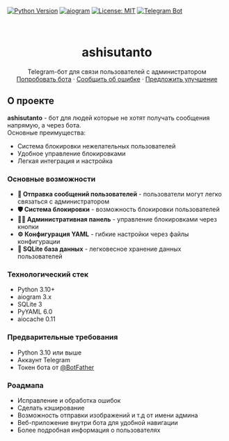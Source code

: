 <a id="readme-top"></a>

<!-- PROJECT SHIELDS -->
[![Python Version](https://img.shields.io/badge/Python-3.10%2B-blue)](https://www.python.org/)
[![aiogram](https://img.shields.io/badge/aiogram-3.x-blue)](https://docs.aiogram.dev/)
[![License: MIT](https://img.shields.io/badge/License-MIT-yellow.svg)](https://opensource.org/licenses/MIT)
[![Telegram Bot](https://img.shields.io/badge/Telegram-Bot-blue)](https://core.telegram.org/bots)

<!-- PROJECT LOGO -->
<br />
<div align="center">
  <h1 align="center">ashisutanto</h1>

  <p align="center">
    Telegram-бот для связи пользователей с администратором
    <br />
    <a href="https://t.me/hisotau_bot">Попробовать бота</a>
    &middot;
    <a href="https://github.com/hisotau/ashisutanto/issues/new">Сообщить об ошибке</a>
    &middot;
    <a href="https://github.com/hisotau/ashisutanto/issues/new">Предложить улучшение</a>
  </p>
</div>


<!-- ABOUT THE PROJECT -->
## О проекте

**ashisutanto** - бот для людей которые не хотят получать сообщения напрямую, а через бота.<br/>
Основные преимущества:
* Система блокировки нежелательных пользователей
* Удобное управление блокировками
* Легкая интеграция и настройка

### Основные возможности

- **📨 Отправка сообщений пользователей** - пользователи могут легко связаться с администратором
- **🛡️ Система блокировки** - возможность блокировки пользователей
- **👨‍💻 Административная панель** - управление блокировками через кнопки
- **⚙️ Конфигурация YAML** - гибкие настройки через файлы конфигурации
- **💾 SQLite база данных** - легковесное хранение данных пользователей

### Технологический стек

* Python 3.10+
* aiogram 3.x
* SQLite 3
* PyYAML 6.0
* aiocache 0.11

<!-- GETTING STARTED -->
### Предварительные требования

* Python 3.10 или выше
* Аккаунт Telegram
* Токен бота от [@BotFather](https://t.me/BotFather)

### Роадмапа

* Исправление и обработка ошибок
* Сделать кэширование
* Возможность отправки изображений и т.д от имени админа
* Веб-приложение внутри бота для удобной навигации
* Более подробная информация о пользователях

